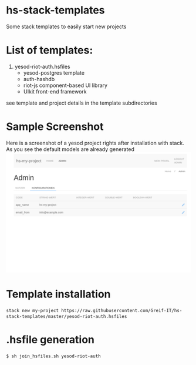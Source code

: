 # hs-stack-templates
Some stack templates to easily start new projects

# List of templates:
1. yesod-riot-auth.hsfiles
   - yesod-postgres template
   - auth-hashdb
   - riot-js component-based UI library
   - UIkit front-end framework

see template and project details in the template subdirectories

# Sample Screenshot
Here is a screenshot of a yesod project rights after installation with stack.
As you see the default models are already generated
![Admin-Config](screenshots/yesod-riot-auth/admin-config.png)

# Template installation
```
stack new my-project https://raw.githubusercontent.com/Greif-IT/hs-stack-templates/master/yesod-riot-auth.hsfiles
```
# .hsfile generation
```
$ sh join_hsfiles.sh yesod-riot-auth
```

